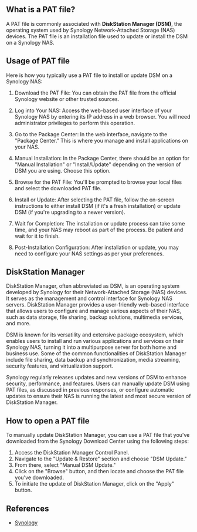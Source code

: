 ## What is a PAT file?

A PAT file is commonly associated with **DiskStation Manager (DSM)**, the operating system used by Synology Network-Attached Storage (NAS) devices. The PAT file is an installation file used to update or install the DSM on a Synology NAS.

## Usage of PAT file

Here is how you typically use a PAT file to install or update DSM on a Synology NAS:

1.  Download the PAT File: You can obtain the PAT file from the official Synology website or other trusted sources.
    
2.  Log into Your NAS: Access the web-based user interface of your Synology NAS by entering its IP address in a web browser. You will need administrator privileges to perform this operation.
    
3.  Go to the Package Center: In the web interface, navigate to the "Package Center." This is where you manage and install applications on your NAS.
    
4.  Manual Installation: In the Package Center, there should be an option for "Manual Installation" or "Install/Update" depending on the version of DSM you are using. Choose this option.
    
5.  Browse for the PAT File: You'll be prompted to browse your local files and select the downloaded PAT file.
    
6.  Install or Update: After selecting the PAT file, follow the on-screen instructions to either install DSM (if it's a fresh installation) or update DSM (if you're upgrading to a newer version).
    
7.  Wait for Completion: The installation or update process can take some time, and your NAS may reboot as part of the process. Be patient and wait for it to finish.
    
8.  Post-Installation Configuration: After installation or update, you may need to configure your NAS settings as per your preferences.

## DiskStation Manager

DiskStation Manager, often abbreviated as DSM, is an operating system developed by Synology for their Network-Attached Storage (NAS) devices. It serves as the management and control interface for Synology NAS servers. DiskStation Manager provides a user-friendly web-based interface that allows users to configure and manage various aspects of their NAS, such as data storage, file sharing, backup solutions, multimedia services, and more.

DSM is known for its versatility and extensive package ecosystem, which enables users to install and run various applications and services on their Synology NAS, turning it into a multipurpose server for both home and business use. Some of the common functionalities of DiskStation Manager include file sharing, data backup and synchronization, media streaming, security features, and virtualization support.

Synology regularly releases updates and new versions of DSM to enhance security, performance, and features. Users can manually update DSM using PAT files, as discussed in previous responses, or configure automatic updates to ensure their NAS is running the latest and most secure version of DiskStation Manager.

## How to open a PAT file

To manually update DiskStation Manager, you can use a PAT file that you've downloaded from the Synology Download Center using the following steps:

1. Access the DiskStation Manager Control Panel.
2. Navigate to the "Update & Restore" section and choose "DSM Update."
3. From there, select "Manual DSM Update."
4. Click on the "Browse" button, and then locate and choose the PAT file you've downloaded.
5. To initiate the update of DiskStation Manager, click on the "Apply" button.

## References
* [Synology](https://en.wikipedia.org/wiki/Synology)

